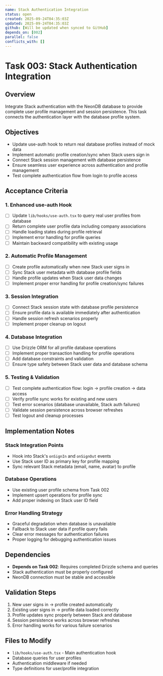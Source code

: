 ```yaml
---
name: Stack Authentication Integration
status: open
created: 2025-09-24T04:35:03Z
updated: 2025-09-24T04:35:03Z
github: [Will be updated when synced to GitHub]
depends_on: [002]
parallel: false
conflicts_with: []
---
```


# Task 003: Stack Authentication Integration

## Overview
Integrate Stack authentication with the NeonDB database to provide complete user profile management and session persistence. This task connects the authentication layer with the database profile system.

## Objectives
- Update use-auth hook to return real database profiles instead of mock data
- Implement automatic profile creation/sync when Stack users sign in
- Connect Stack session management with database persistence
- Ensure seamless user experience across authentication and profile management
- Test complete authentication flow from login to profile access

## Acceptance Criteria

### 1. Enhanced use-auth Hook
- [ ] Update `lib/hooks/use-auth.tsx` to query real user profiles from database
- [ ] Return complete user profile data including company associations
- [ ] Handle loading states during profile retrieval
- [ ] Implement error handling for profile queries
- [ ] Maintain backward compatibility with existing usage

### 2. Automatic Profile Management
- [ ] Create profile automatically when new Stack user signs in
- [ ] Sync Stack user metadata with database profile fields
- [ ] Handle profile updates when Stack user data changes
- [ ] Implement proper error handling for profile creation/sync failures

### 3. Session Integration
- [ ] Connect Stack session state with database profile persistence
- [ ] Ensure profile data is available immediately after authentication
- [ ] Handle session refresh scenarios properly
- [ ] Implement proper cleanup on logout

### 4. Database Integration
- [ ] Use Drizzle ORM for all profile database operations
- [ ] Implement proper transaction handling for profile operations
- [ ] Add database constraints and validation
- [ ] Ensure type safety between Stack user data and database schema

### 5. Testing & Validation
- [ ] Test complete authentication flow: login → profile creation → data access
- [ ] Verify profile sync works for existing and new users
- [ ] Test error scenarios (database unavailable, Stack auth failures)
- [ ] Validate session persistence across browser refreshes
- [ ] Test logout and cleanup processes

## Implementation Notes

### Stack Integration Points
- Hook into Stack's `onSignIn` and `onSignOut` events
- Use Stack user ID as primary key for profile mapping
- Sync relevant Stack metadata (email, name, avatar) to profile

### Database Operations
- Use existing user profile schema from Task 002
- Implement upsert operations for profile sync
- Add proper indexing on Stack user ID field

### Error Handling Strategy
- Graceful degradation when database is unavailable
- Fallback to Stack user data if profile query fails
- Clear error messages for authentication failures
- Proper logging for debugging authentication issues

## Dependencies
- **Depends on Task 002**: Requires completed Drizzle schema and queries
- Stack authentication must be properly configured
- NeonDB connection must be stable and accessible

## Validation Steps
1. New user signs in → profile created automatically
2. Existing user signs in → profile data loaded correctly
3. Profile updates sync properly between Stack and database
4. Session persistence works across browser refreshes
5. Error handling works for various failure scenarios

## Files to Modify
- `lib/hooks/use-auth.tsx` - Main authentication hook
- Database queries for user profiles
- Authentication middleware if needed
- Type definitions for user/profile integration